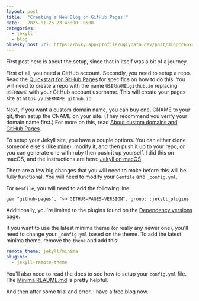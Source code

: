 ```yaml
---
layout: post
title:  "Creating a New Blog on GitHub Pages!"
date:   2025-01-26 23:45:00 -0500
categories: 
  - jekyll 
  - blog
bluesky_post_uri: https://bsky.app/profile/uglydata.dev/post/3lgpcc66x4c2m
---
```


First post here is about the setup, since that in itself was a bit of a journey.

First of all, you need a GitHub account. Secondly, you need to setup a repo. 
Read the [Quickstart for GitHub Pages](https://docs.github.com/en/pages/quickstart) for specifics on how to do this.
You will need to create a repo with the name `USERNAME.github.io` replacing `USERNAME` with your GitHub account username.
This will create your pages site at `https://USERNAME.github.io`.

Next, if you want a custom domain name, you can buy one, CNAME to your git, then setup
the CNAME on your site. (They recommend you verify your domain name first.) For more on this, 
read [About custom domains and GitHub Pages](https://docs.github.com/en/pages/configuring-a-custom-domain-for-your-github-pages-site/about-custom-domains-and-github-pages).

To setup your Jekyll site, you have a couple options. You can either clone someone else's (like [mine](https://github.com/pastanton/pastanton.github.io)), modify it, and 
then push it up to your repo, or you can generate one with ruby then push it up
yourself. I did this on macOS, and the instructions are here: [Jekyll on macOS](https://jekyllrb.com/docs/installation/macos/)

There are a few big changes that you will need to make before this will be fully functional. You will need to modify your `Gemfile` and `_config.yml`.

For `Gemfile`, you will need to add the following line:

```
gem "github-pages", "~> GITHUB-PAGES-VERSION", group: :jekyll_plugins
```

Additionally, you're limited to the plugins found on the [Dependency versions](https://pages.github.com/versions/) page.

If you want to use the latest minima theme (or really any newer one), 
you'll need to change your `_config.yml` based on the theme. To add the latest 
minima theme, remove the `theme` and add this:

```yaml
remote_theme: jekyll/minima
plugins:
  - jekyll-remote-theme
```

You'll also need to read the docs to see how to setup your `config.yml` file.
The [Minima README.md](https://github.com/jekyll/minima/blob/master/README.md) is
pretty helpful.

And then after some trial and error, I have a free blog now.